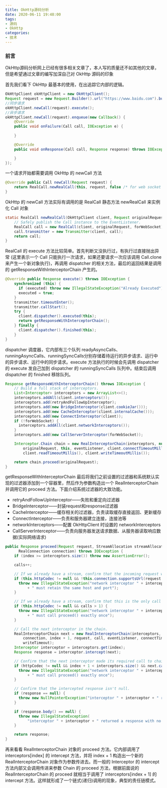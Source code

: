 ```yaml
---
title: OkHttp源码分析
date: 2020-06-11 19:48:00
tags:
- 源码
- OkHttp
categories:
- 技术
---
```

### 前言
OkHttp源码分析网上已经有很多相关文章了，本人写的质量还不如其他的文章，但是希望通过文章的编写加深自己对 OkHttp 源码的印象

首先我们看下 OkHttp 最基本的使用，在出追踪它内部的逻辑。
```java
OkHttpClient okHttpClient = new OkHttpClient();
Request request = new Request.Builder().url("https://www.baidu.com").build();
//同步请求
okHttpClient.newCall(request).execute();
//异步请求
okHttpClient.newCall(request).enqueue(new Callback() {
    @Override
    public void onFailure(Call call, IOException e) {
        
    }

    @Override
    public void onResponse(Call call, Response response) throws IOException {

    }
});
```
一个请求开始都需要调用 OkHttp 的 newCall 方法
```java
@Override public Call newCall(Request request) {
    return RealCall.newRealCall(this, request, false /* for web socket */);
}
```
OkHttp 的 newCall 方法实际有调用的是 RealCall 静态方法 newRealCall 来实例化 Call 对象
```java
static RealCall newRealCall(OkHttpClient client, Request originalRequest, boolean forWebSocket) {
    // Safely publish the Call instance to the EventListener.
    RealCall call = new RealCall(client, originalRequest, forWebSocket);
    call.transmitter = new Transmitter(client, call);
    return call;
}
```
RealCall 的 execute 方法比较简单。首先判断又没执行过，有执行过直接抛出异常 (这里表示一个 Call 只能执行一次请求，如果还要请求一次应该调用 Call.clone 来产生一个新对象执行)，再调用 dispatcher 的相关方法，最后的返回结果是调用的 getResponseWithInterceptorChain 产生的。
```java
@Override public Response execute() throws IOException {
    synchronized (this) {
      if (executed) throw new IllegalStateException("Already Executed");
      executed = true;
    }
    transmitter.timeoutEnter();
    transmitter.callStart();
    try {
      client.dispatcher().executed(this);
      return getResponseWithInterceptorChain();
    } finally {
      client.dispatcher().finished(this);
    }
}
```
dispatcher 调度器，它内部有三个队列 readyAsyncCalls、runningAsyncCalls、runningSyncCalls分别存储着待运行的异步请求、运行中的异步请求、运行中的同步请求。execute 方法执行的时候会先调用 dispatcher 的 execute 发自己加到 dispatcher 的 runningSyncCalls 队列中。结束后调用 dispatcher 的 finished 移除队列。

```java
Response getResponseWithInterceptorChain() throws IOException {
    // Build a full stack of interceptors.
    List<Interceptor> interceptors = new ArrayList<>();
    interceptors.addAll(client.interceptors());
    interceptors.add(retryAndFollowUpInterceptor);
    interceptors.add(new BridgeInterceptor(client.cookieJar()));
    interceptors.add(new CacheInterceptor(client.internalCache()));
    interceptors.add(new ConnectInterceptor(client));
    if (!forWebSocket) {
      interceptors.addAll(client.networkInterceptors());
    }
    interceptors.add(new CallServerInterceptor(forWebSocket));

    Interceptor.Chain chain = new RealInterceptorChain(interceptors, null, null, null, 0,
        originalRequest, this, eventListener, client.connectTimeoutMillis(),
        client.readTimeoutMillis(), client.writeTimeoutMillis());

    return chain.proceed(originalRequest);
}
```

getResponseWithInterceptorChain 最后将我们之前设置的过滤器和系统默认实现的过滤器添加到一个容器里，然后作为参数构造出一个 RealInterceptorChain 并调用它的 proceed 方法。下面介绍系统过滤器的大致功能。

- retryAndFollowUpInterceptor——失败和重定向过滤器
- BridgeInterceptor——封装request和response过滤器
- CacheInterceptor——缓存相关的过滤器，负责读取缓存直接返回、更新缓存
- ConnectInterceptor——负责和服务器建立连接，连接池等
- networkInterceptors——配置 OkHttpClient 时设置的 networkInterceptors
- CallServerInterceptor——负责向服务器发送请求数据、从服务器读取响应数据(实际网络请求)



```java
public Response proceed(Request request, StreamAllocation streamAllocation, HttpCodec httpCodec,
      RealConnection connection) throws IOException {
    if (index >= interceptors.size()) throw new AssertionError();

    calls++;

    // If we already have a stream, confirm that the incoming request will use it.
    if (this.httpCodec != null && !this.connection.supportsUrl(request.url())) {
      throw new IllegalStateException("network interceptor " + interceptors.get(index - 1)
          + " must retain the same host and port");
    }

    // If we already have a stream, confirm that this is the only call to chain.proceed().
    if (this.httpCodec != null && calls > 1) {
      throw new IllegalStateException("network interceptor " + interceptors.get(index - 1)
          + " must call proceed() exactly once");
    }

    // Call the next interceptor in the chain.
    RealInterceptorChain next = new RealInterceptorChain(interceptors, streamAllocation, httpCodec,
        connection, index + 1, request, call, eventListener, connectTimeout, readTimeout,
        writeTimeout);
    Interceptor interceptor = interceptors.get(index);
    Response response = interceptor.intercept(next);

    // Confirm that the next interceptor made its required call to chain.proceed().
    if (httpCodec != null && index + 1 < interceptors.size() && next.calls != 1) {
      throw new IllegalStateException("network interceptor " + interceptor
          + " must call proceed() exactly once");
    }

    // Confirm that the intercepted response isn't null.
    if (response == null) {
      throw new NullPointerException("interceptor " + interceptor + " returned null");
    }

    if (response.body() == null) {
      throw new IllegalStateException(
          "interceptor " + interceptor + " returned a response with no body");
    }

    return response;
}
```
再来看看 RealInterceptorChain 对象的 proceed 方法。它内部调用了 interceptors[index] 的 intercept 方法，并将 index + 1 构造出一个新的 RealInterceptorChain 对象作为参数传进去。而一般的 Interceptor 的 intercept 方法内部又会调用传进来参数 Chain 的 proceed 方法，根据前面说的 RealInterceptorChain 的 proceed 就相当于调用了 interceptors[index + 1] 的 intercept 方法。这样就形成了一个链式(递归)调用的现象，典型的责任链模式。